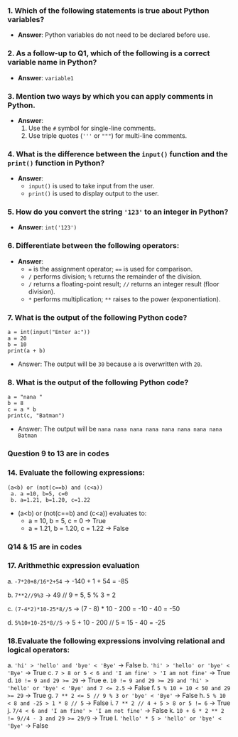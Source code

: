 ### 1. Which of the following statements is true about Python variables?
- **Answer**: Python variables do not need to be declared before use.

### 2. As a follow-up to Q1, which of the following is a correct variable name in Python?
- **Answer**: `variable1`

### 3. Mention two ways by which you can apply comments in Python.
- **Answer**:
  1. Use the `#` symbol for single-line comments.
  2. Use triple quotes (`'''` or `"""`) for multi-line comments.

### 4. What is the difference between the `input()` function and the `print()` function in Python?
- **Answer**:
  - `input()` is used to take input from the user.
  - `print()` is used to display output to the user.

### 5. How do you convert the string `'123'` to an integer in Python?
- **Answer**: `int('123')`

### 6. Differentiate between the following operators:
- **Answer**:
  - `=` is the assignment operator; `==` is used for comparison.
  - `/` performs division; `%` returns the remainder of the division.
  - `/` returns a floating-point result; `//` returns an integer result (floor division).
  - `*` performs multiplication; `**` raises to the power (exponentiation).

### 7. What is the output of the following Python code?
```
a = int(input("Enter a:"))
a = 20
b = 10
print(a + b)
```
- Answer: The output will be `30` because a is overwritten with `20`.

### 8. What is the output of the following Python code?
```
a = "nana "
b = 8
c = a * b
print(c, "Batman")
```
- Answer: The output will be `nana nana nana nana nana nana nana nana Batman`

### Question 9 to 13 are in codes

### 14. Evaluate the following expressions:
```
(a<b) or (not(c==b) and (c<a))
 a. a =10, b=5, c=0
 b. a=1.21, b=1.20, c=1.22
```

- (a<b) or (not(c==b) and (c<a)) evaluates to:
    - a = 10, b = 5, c = 0 → True
    - a = 1.21, b = 1.20, c = 1.22 → False

### Q14 & 15 are in codes

### 17. Arithmethic expression evaluation
a. `-7*20+8/16*2+54` → -140 + 1 + 54 = -85

b. `7**2//9%3` → 49 // 9 = 5, 5 % 3 = 2

c. `(7-4*2)*10-25*8//5` → (7 - 8) * 10 - 200 = -10 - 40 = -50

d. `5%10+10-25*8//5` → 5 + 10 - 200 // 5 = 15 - 40 = -25

### 18.Evaluate the following expressions involving relational and logical operators:
  a. `'hi' > 'hello' and 'bye' < 'Bye'` → False
  b. `'hi' > 'hello' or 'bye' < 'Bye'` → True
  c. `7 > 8 or 5 < 6 and 'I am fine' > 'I am not fine'` → True
  d. `10 != 9 and 29 >= 29` → True
  e. `10 != 9 and 29 >= 29 and 'hi' > 'hello' or 'bye' < 'Bye' and 7 <= 2.5` → False
  f. `5 % 10 + 10 < 50 and 29 >= 29` → True
  g. `7 ** 2 <= 5 // 9 % 3 or 'bye' < 'Bye'` → False
  h. `5 % 10 < 8 and -25 > 1 * 8 // 5` → False
  i. `7 ** 2 // 4 + 5 > 8 or 5 != 6` → True
  j. `7/4 < 6 and 'I am fine' > 'I am not fine'` → False
  k. `10 + 6 * 2 ** 2 != 9//4 - 3 and 29 >= 29/9` → True
  l. `'hello' * 5 > 'hello' or 'bye' < 'Bye'` → False
